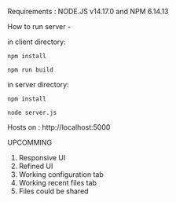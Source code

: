 Requirements :
NODE.JS v14.17.0 and NPM 6.14.13

How to run server -

in client directory:

```
npm install
```

```
npm run build
```

in server directory:

```
npm install
```

```
node server.js
```

Hosts on :
http://localhost:5000

UPCOMMING

1. Responsive UI
2. Refined UI
3. Working configuration tab
4. Working recent files tab
5. Files could be shared
